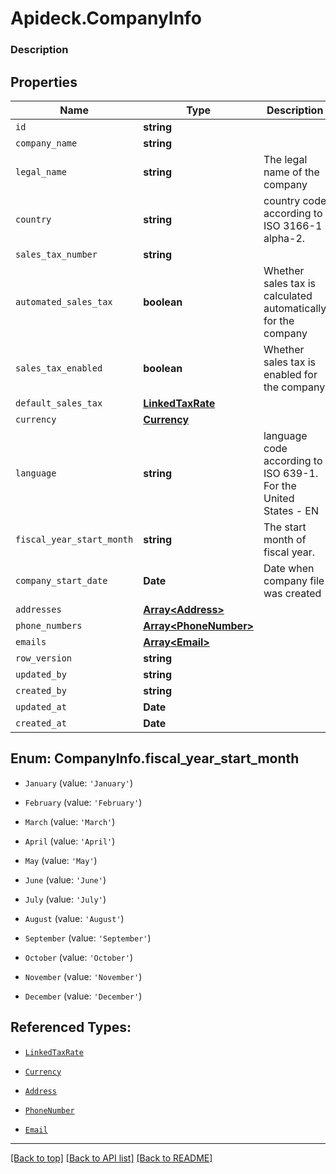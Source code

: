 # Apideck.CompanyInfo

### Description

## Properties
Name | Type | Description | Notes
------------ | ------------- | ------------- | -------------
`id` | **string** |  | [optional] 
`company_name` | **string** |  | [optional] 
`legal_name` | **string** | The legal name of the company | [optional] 
`country` | **string** | country code according to ISO 3166-1 alpha-2. | [optional] 
`sales_tax_number` | **string** |  | [optional] 
`automated_sales_tax` | **boolean** | Whether sales tax is calculated automatically for the company | [optional] 
`sales_tax_enabled` | **boolean** | Whether sales tax is enabled for the company | [optional] 
`default_sales_tax` | [**LinkedTaxRate**](LinkedTaxRate.md) |  | [optional] 
`currency` | [**Currency**](Currency.md) |  | [optional] 
`language` | **string** | language code according to ISO 639-1. For the United States - EN | [optional] 
`fiscal_year_start_month` | **string** | The start month of fiscal year. | [optional] 
`company_start_date` | **Date** | Date when company file was created | [optional] 
`addresses` | [**Array&lt;Address&gt;**](Address.md) |  | [optional] 
`phone_numbers` | [**Array&lt;PhoneNumber&gt;**](PhoneNumber.md) |  | [optional] 
`emails` | [**Array&lt;Email&gt;**](Email.md) |  | [optional] 
`row_version` | **string** |  | [optional] 
`updated_by` | **string** |  | [optional] 
`created_by` | **string** |  | [optional] 
`updated_at` | **Date** |  | [optional] 
`created_at` | **Date** |  | [optional] 





<a name="CompanyInfoFiscalYearStartMonth"></a>
## Enum: CompanyInfo.fiscal_year_start_month


* `January` (value: `'January'`)

* `February` (value: `'February'`)

* `March` (value: `'March'`)

* `April` (value: `'April'`)

* `May` (value: `'May'`)

* `June` (value: `'June'`)

* `July` (value: `'July'`)

* `August` (value: `'August'`)

* `September` (value: `'September'`)

* `October` (value: `'October'`)

* `November` (value: `'November'`)

* `December` (value: `'December'`)




## Referenced Types:







* [`LinkedTaxRate`](LinkedTaxRate.md)
* [`Currency`](Currency.md)



* [`Address`](Address.md)
* [`PhoneNumber`](PhoneNumber.md)
* [`Email`](Email.md)






---

[[Back to top]](#) [[Back to API list]](../../../../README.md#documentation-for-api-endpoints) [[Back to README]](../../../../README.md)


